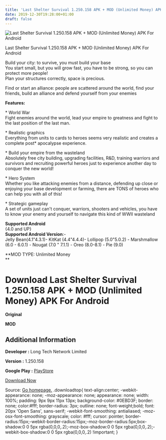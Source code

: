 ```yaml
---
title: 'Last Shelter Survival 1.250.158 APK + MOD (Unlimited Money) APK For Android'
date: 2019-12-30T19:28:00+01:00
draft: false
---
```


![Last Shelter Survival 1.250.158 APK + MOD (Unlimited Money) APK For Android](https://i2.wp.com/apkhome.net/wp-content/uploads/2019/12/Last-Shelter-Survival-1.250.158-APK-MOD-Unlimited-Money.png "Last Shelter Survival 1.250.158 APK + MOD (Unlimited Money) APK For Android")

  

Last Shelter Survival 1.250.158 APK + MOD (Unlimited Money) APK For Android

Build your city: to survive, you must build your base  
You start small, but you will grow fast, you have to be strong, so you can protect more people!  
Plan your structures correctly, space is precious.

Find or start an alliance: people are scattered around the world, find your friends, build an alliance and defend yourself from your enemies

**Features:**

\* World War  
Fight enemies around the world, lead your empire to greatness and fight to the last position of the last man.

\* Realistic graphics  
Everything from units to cards to heroes seems very realistic and creates a complete post\* apocalypse experience.

\* Build your empire from the wasteland  
Absolutely free city building, upgrading facilities, R&D, training warriors and survivors and recruiting powerful heroes just to experience another day to conquer the new world!

\* Hero System  
Whether you like attacking enemies from a distance, defending up close or enjoying your base development or farming, there are TONS of heroes who can help you with all of this!

\* Strategic gameplay  
A set of units just can't conquer, warriors, shooters and vehicles, you have to know your enemy and yourself to navigate this kind of WWII wasteland

**Supported Android**  
{4.0 and UP}  
**Supported Android Version**:-  
Jelly Bean(4.1"4.3.1)- KitKat (4.4"4.4.4)- Lollipop (5.0"5.0.2) - Marshmallow (6.0 - 6.0.1) - Nougat (7.0 " 7.1.1) - Oreo (8.0-8.1) - Pie (9.0)

**MOD TYPE: Unlimited Money  
**

Download Last Shelter Survival 1.250.158 APK + MOD (Unlimited Money) APK For Android
====================================================================================

**Original**

**MOD**

Additional Information
----------------------

**Developer :** Long Tech Network Limited

**Version :** 1.250.158

**Google Play :** [PlayStore](https://play.google.com/store/apps/details?id=com.more.dayzsurvival.gp)

  

[Download Now](https://store4app.co/post/last-shelter-survival-1-250-158-apk-mod-unlimited-money-apk-for-android_1577730476)

  
Source: [Go homepage.](https://store4app.co/post/last-shelter-survival-1-250-158-apk-mod-unlimited-money-apk-for-android_1577730476) .downloadtop{ text-align:center; -webkit-appearance: none; -moz-appearance: none; appearance: none; width: 100%; padding: 9px 9px 11px 13px; background-color: #0EBD3F; border: none; color:#fff; border-radius: 3px; outline: none; font-weight;bold; font: 20px 'Open Sans', sans-serif; -webkit-font-smoothing: antialiased; -moz-osx-font-smoothing: grayscale; color: #fff; cursor: pointer; border-radius:15px;-webkit-border-radius:15px;-moz-border-radius:5px;box-shadow:0 0 5px rgba(0,0,0,.2);-moz-box-shadow:0 0 5px rgba(0,0,0,.2);-webkit-box-shadow:0 0 5px rgba(0,0,0,.2) !important; }